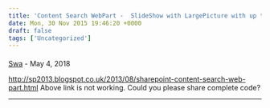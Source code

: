 ```yaml
---
title: 'Content Search WebPart -  SlideShow with LargePicture with up to 6 line mappings'
date: Mon, 30 Nov 2015 19:46:20 +0000
draft: false
tags: ['Uncategorized']
---
```



#### 
[Swa]( "swap_ra@yahoo.com") - <time datetime="2018-05-03 10:31:14">May 4, 2018</time>

http://sp2013.blogspot.co.uk/2013/08/sharepoint-content-search-web-part.html Above link is not working. Could you please share complete code?
<hr />
